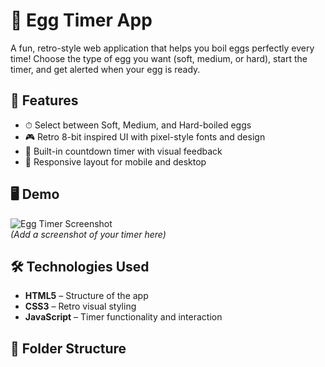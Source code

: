 # 🥚 Egg Timer App

A fun, retro-style web application that helps you boil eggs perfectly every time! Choose the type of egg you want (soft, medium, or hard), start the timer, and get alerted when your egg is ready.

## 🚀 Features

- ⏱ Select between Soft, Medium, and Hard-boiled eggs
- 🎮 Retro 8-bit inspired UI with pixel-style fonts and design
- 🔔 Built-in countdown timer with visual feedback
- 📱 Responsive layout for mobile and desktop

## 🖥️ Demo

![Egg Timer Screenshot](screenshot.png)  
*(Add a screenshot of your timer here)*

## 🛠️ Technologies Used

- **HTML5** – Structure of the app
- **CSS3** – Retro visual styling
- **JavaScript** – Timer functionality and interaction

## 📂 Folder Structure

